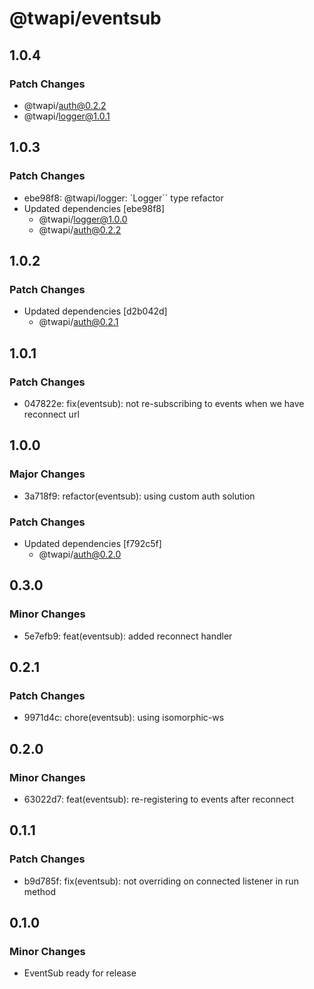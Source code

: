 # @twapi/eventsub

## 1.0.4

### Patch Changes

- @twapi/auth@0.2.2
- @twapi/logger@1.0.1

## 1.0.3

### Patch Changes

- ebe98f8: @twapi/logger: `Logger`` type refactor
- Updated dependencies [ebe98f8]
  - @twapi/logger@1.0.0
  - @twapi/auth@0.2.2

## 1.0.2

### Patch Changes

- Updated dependencies [d2b042d]
  - @twapi/auth@0.2.1

## 1.0.1

### Patch Changes

- 047822e: fix(eventsub): not re-subscribing to events when we have reconnect url

## 1.0.0

### Major Changes

- 3a718f9: refactor(eventsub): using custom auth solution

### Patch Changes

- Updated dependencies [f792c5f]
  - @twapi/auth@0.2.0

## 0.3.0

### Minor Changes

- 5e7efb9: feat(eventsub): added reconnect handler

## 0.2.1

### Patch Changes

- 9971d4c: chore(eventsub): using isomorphic-ws

## 0.2.0

### Minor Changes

- 63022d7: feat(eventsub): re-registering to events after reconnect

## 0.1.1

### Patch Changes

- b9d785f: fix(eventsub): not overriding on connected listener in run method

## 0.1.0

### Minor Changes

- EventSub ready for release
